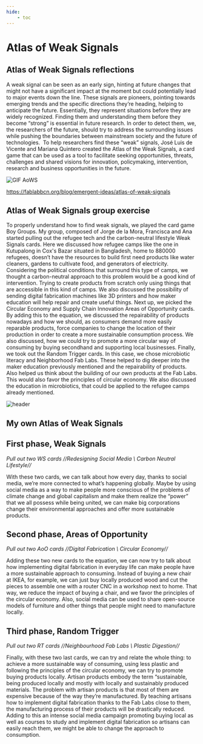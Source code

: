 ```yaml
---
hide:
    - toc
---
```


# Atlas of Weak Signals

## Atlas of Weak Signals reflections

A weak signal can be seen as an early sign, hinting at future changes that might not have a significant impact at the moment but could potentially lead to major events down the line. These signals are pioneers, pointing towards emerging trends and the specific directions they’re heading, helping to anticipate the future. Essentially, they represent situations before they are widely recognized. Finding them and understanding them before they become “strong” is essential in future research. In order to detect them, we, the researchers of the future, should try to address the surrounding issues while pushing the boundaries between mainstream society and the future of technologies. 
To help researchers find these “weak” signals, José Luis de Vicente and Mariana Quintero created the Atlas of the Weak Signals, a card game that can be used as a tool to facilitate seeking opportunities, threats, challenges and shared visions for innovation, policymaking, intervention, research and business opportunities in the future.

![GIF AoWS](../images/AoWS/GIF_header-AoWS.gif)

 
https://fablabbcn.org/blog/emergent-ideas/atlas-of-weak-signals


## Atlas of Weak Signals group exercise

To properly understand how to find weak signals, we played the card game Boy Groups. My group, composed of Jorge de la Mora, Francisca and Ana started pulling out the refugee tech and the carbon-neutral lifestyle Weak Signals cards. Here we discussed how refugee camps like the one in Kutupalong in Cox's Bazar situated in Bangladesh, home to 880000 refugees, doesn’t have the resources to build first need products like water cleaners, gardens to cultivate food, and generators of electricity. Considering the political conditions that surround this type of camps, we thought a carbon-neutral approach to this problem would be a good kind of intervention. Trying to create products from scratch only using things that are accessible in this kind of camps. We also discussed the possibility of sending digital fabrication machines like 3D printers and how maker education will help repair and create useful things. Next up, we picked the Circular Economy and Supply Chain Innovation Areas of Opportunity cards. By adding this to the equation, we discussed the repairability of products nowadays and how we should, as consumers demand more easily reparable products, force companies to change the location of their production in order to create a more sustainable consumption process. We also discussed, how we could try to promote a more circular way of consuming by buying secondhand and supporting local businesses. Finally, we took out the Random Trigger cards. In this case, we chose microbiotic literacy and Neighborhood Fab Labs. These helped to dig deeper into the maker education previously mentioned and the repairability of products. Also helped us think about the building of our own products at the Fab Labs. This would also favor the principles of circular economy. We also discussed the education in microbiotics, that could be applied to the refugee camps already mentioned.

![header](../images/AoWS/AoWS_header.png)


## My own Atlas of Weak Signals

## **First phase, Weak Signals**

_Pull out two WS cards //Redesigning Social Media \ Carbon Neutral Lifestyle//_

With these two cards, we can talk about how every day, thanks to social media, we’re more
connected to what’s happening globally. Maybe by using social media as a way to make people
more conscious of the problems of climate change and global capitalism and make them realize
the “power” that we all possess while being united, we can make big corporations change their
environmental approaches and offer more sustainable products.


## **Second phase, Areas of Opportunity**

_Pull out two AoO cards //Digital Fabrication \ Circular Economy//_

Adding these two new cards to the equation, we can now try to talk about how implementing
digital fabrication in everyday life can make people have a more sustainable approach
to consuming. Instead of buying a new chair at IKEA, for example, we can just buy locally
produced wood and cut the pieces to assemble one with a router CNC in a workshop next to
home. That way, we reduce the impact of buying a chair, and we favor the principles of the
circular economy. Also, social media can be used to share open-source models of furniture and
other things that people might need to manufacture locally.


## **Third phase, Random Trigger**

_Pull out two RT cards //Neighbourhood Fab Labs \ Plastic Digestion//_

Finally, with these two last cards, we can try and relate the whole thing: to achieve a more
sustainable way of consuming, using less plastic and following the principles of the circular
economy, we can try to promote buying products locally. Artisan products embody the
term “sustainable, being produced locally and mostly with locally and sustainably produced
materials. The problem with artisan products is that most of them are expensive because of
the way they’re manufactured. By teaching artisans how to implement digital fabrication thanks
to the Fab Labs close to them, the manufacturing process of their products will be drastically
reduced. Adding to this an intense social media campaign promoting buying local as well as
courses to study and implement digital fabrication so artisans can easily reach them, we might
be able to change the approach to consumption.
